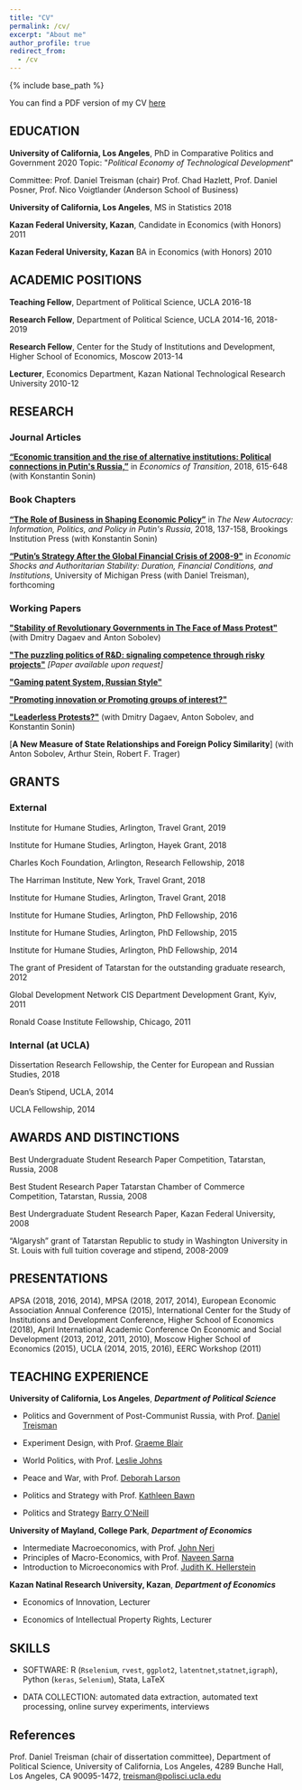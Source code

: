 ```yaml
---
title: "CV"
permalink: /cv/
excerpt: "About me"
author_profile: true
redirect_from: 
  - /cv
---
```


{% include base_path %}

You can find a PDF version of my CV [here](https://NataliaLamberova.github.io/files/Natalia-Lamberova-CV.pdf)


## EDUCATION

**University of California, Los Angeles**, PhD in Comparative Politics and Government   2020
  Topic: "*Political Economy of Technological Development*"

Committee: Prof. Daniel Treisman (chair)
Prof. Chad Hazlett, Prof. Daniel Posner, Prof. Nico Voigtlander (Anderson School of Business)

**University of California, Los Angeles**, MS in Statistics   2018

**Kazan Federal University, Kazan**, Candidate in Economics (with Honors)   2011

**Kazan Federal University, Kazan** BA in Economics (with Honors)   2010


## ACADEMIC POSITIONS

**Teaching Fellow**, Department of Political Science, UCLA  2016-18

**Research Fellow**, Department of Political Science, UCLA  2014-16, 2018-2019

**Research Fellow**, Center for the Study of Institutions and Development,
Higher School of Economics, Moscow  2013-14

**Lecturer**, Economics Department, Kazan National Technological Research University  2010-12 

## RESEARCH

### Journal Articles

[**“Economic transition and the rise of alternative institutions: Political connections in Putin's Russia,”**](https://onlinelibrary.wiley.com/doi/abs/10.1111/ecot.12167) in *Economics of Transition*, 2018, 615-648  (with Konstantin Sonin) 


### Book Chapters

[**“The Role of Business in Shaping Economic Policy”**](http://www.jstor.org/stable/10.7864/j.ctt1zkjzsh.13) in *The New Autocracy: Information, Politics, and Policy in Putin's Russia*, 2018, 137-158, Brookings Institution Press (with Konstantin Sonin)

[**“Putin’s Strategy After the Global Financial Crisis of 2008-9"**](#works) in *Economic Shocks and Authoritarian Stability: Duration, Financial Conditions, and Institutions*, University of Michigan Press (with Daniel Treisman), forthcoming

### Working Papers

[**"Stability of Revolutionary Governments in The Face of Mass Protest"**](http://papers.ssrn.com/sol3/papers.cfm?abstract_id=2365057) (with Dmitry Dagaev and Anton Sobolev) 

[**"The puzzling politics of R&D: signaling competence through risky projects"**](#published-works) *[Paper available upon request]*

[**"Gaming patent System, Russian Style"**](#published-works) 

[**"Promoting innovation or Promoting groups of interest?"**](#published-works) 

[**"Leaderless Protests?"**](#published-works) (with Dmitry Dagaev, Anton Sobolev, and Konstantin Sonin)

[**A New Measure of State Relationships and Foreign Policy Similarity**] (with Anton Sobolev, Arthur Stein, Robert F. Trager)
## GRANTS

### External

Institute for Humane Studies, Arlington, Travel Grant, 2019

Institute for Humane Studies, Arlington, Hayek Grant, 2018

Charles Koch Foundation, Arlington, Research Fellowship, 2018 

The Harriman Institute, New York, Travel Grant, 2018 

Institute for Humane Studies, Arlington, Travel Grant, 2018

Institute for Humane Studies, Arlington, PhD Fellowship, 2016 

Institute for Humane Studies, Arlington, PhD Fellowship, 2015 

Institute for Humane Studies, Arlington, PhD Fellowship, 2014 

The grant of President of Tatarstan for the outstanding graduate research, 2012

Global Development Network CIS Department Development Grant, Kyiv, 2011

Ronald Coase Institute Fellowship, Chicago, 2011


### Internal (at UCLA)


Dissertation Research Fellowship, the Center for European and Russian Studies, 2018 

Dean’s Stipend, UCLA, 2014

UCLA Fellowship, 2014

## AWARDS AND DISTINCTIONS

Best Undergraduate Student Research Paper Competition, Tatarstan, Russia, 2008

Best Student Research Paper Tatarstan Chamber of Commerce Competition, Tatarstan, Russia, 2008

Best Undergraduate Student Research Paper, Kazan Federal University, 2008

“Algarysh” grant of Tatarstan Republic to study in Washington University in St. Louis with full tuition coverage and stipend, 2008-2009

## PRESENTATIONS

APSA (2018, 2016, 2014), MPSA (2018, 2017, 2014), European Economic Association Annual Conference (2015), International Center for the Study of Institutions and Development Conference, Higher School of Economics (2018), April International Academic Conference On Economic and Social Development (2013, 2012, 2011, 2010), Moscow Higher School of Economics (2015), UCLA (2014, 2015, 2016), EERC Workshop (2011)

## TEACHING EXPERIENCE

**University of California, Los Angeles**, ***Department of Political Science***

  * Politics and Government of Post-Communist Russia, with Prof. [Daniel Treisman](https://www.danieltreisman.org/)

  * Experiment Design, with Prof. [Graeme Blair](https://graemeblair.com/)

  * World Politics, with Prof. [Leslie Johns](https://www.polisci.ucla.edu/people/leslie-johns)

  * Peace and War, with Prof. [Deborah Larson](https://polisci.ucla.edu/people/deborah-larson)

  * Politics and Strategy with Prof. [Kathleen Bawn](https://polisci.ucla.edu/people/kathleen-bawn)

  * Politics and Strategy [Barry O'Neill](https://polisci.ucla.edu/people/barry-oneill)

**University of Mayland, College Park**, ***Department of Economics***

 * Intermediate Macroeconomics, with Prof. [John Neri](https://www.econ.umd.edu/facultyprofile/neri/john) 
 * Principles of Macro-Economics, with Prof. [Naveen Sarna](https://www.econ.umd.edu/facultyprofile/sarna/naveen)
 * Introduction to Microeconomics with Prof. [Judith K. Hellerstein](https://www.econ.umd.edu/facultyprofile/hellerstein/judith-k)

**Kazan Natinal Research University, Kazan**,  ***Department of Economics***

  * Economics of Innovation, Lecturer

  * Economics of Intellectual Property Rights, Lecturer

## SKILLS

* SOFTWARE: R (`Rselenium`, `rvest`,  `ggplot2`, `latentnet`,`statnet`,`igraph`), Python (`keras`,  `Selenium`),  Stata, LaTeX


* DATA COLLECTION: automated data extraction, automated text processing, online survey experiments, interviews

## References
Prof. Daniel Treisman (chair of dissertation committee),  Department of Political Science,
University of California, Los Angeles, 4289 Bunche Hall, Los Angeles, CA 90095-1472, [treisman@polisci.ucla.edu](treisman@polisci.ucla.edu)

